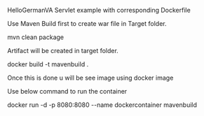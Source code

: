 HelloGermanVA Servlet example with corresponding Dockerfile

Use Maven Build first to create war file in Target folder.

mvn clean package

Artifact will be created in target folder.

docker build -t mavenbuild .

Once this is done u will be see image using docker image

Use below command to run the container

docker run -d -p 8080:8080 --name dockercontainer mavenbuild
